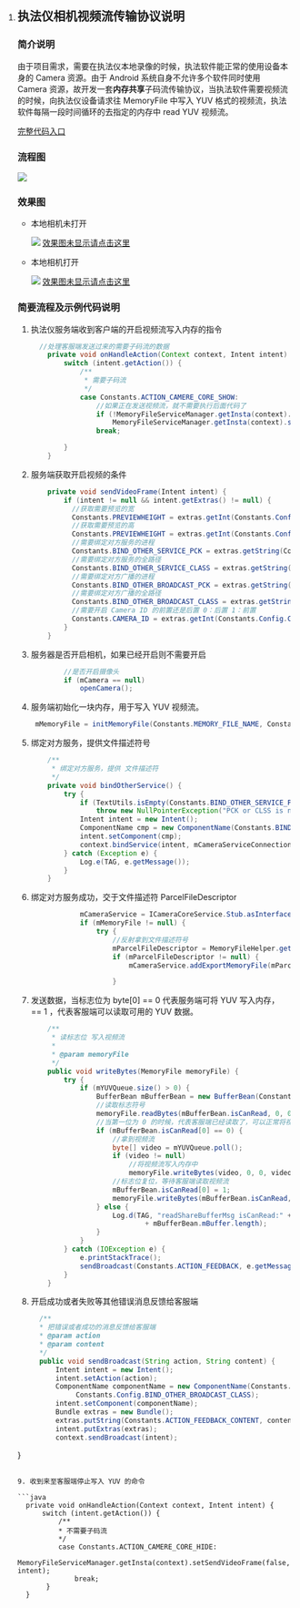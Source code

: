 1. ## 执法仪相机视频流传输协议说明

   ### 简介说明

   由于项目需求，需要在执法仪本地录像的时候，执法软件能正常的使用设备本身的 Camera 资源。由于 Android 系统自身不允许多个软件同时使用 Camera 资源，故开发一套**内存共享**子码流传输协议，当执法软件需要视频流的时候，向执法仪设备请求往 MemoryFile 中写入 YUV 格式的视频流，执法软件每隔一段时间循环的去指定的内存中 read YUV 视频流。

   [完整代码入口](<https://github.com/yangkun19921001/MemoryFileWriteBytesYUV>)

   ### 流程图

   ![](<https://ws3.sinaimg.cn/large/005BYqpgly1g3lxm55o0jj30qo0u1gnr.jpg?referrer=https://cdn.sinaimg.cn.52ecy.cn>)

   ### 效果图

   - 本地相机未打开

     ![](<https://ws3.sinaimg.cn/large/005BYqpgly1g41qnz1nlig309y0lce89.jpg?referrer=https://cdn.sinaimg.cn.52ecy.cn>)
	 [效果图未显示请点击这里](<https://ws3.sinaimg.cn/large/005BYqpgly1g41qnz1nlig309y0lce89.jpg?referrer=https://cdn.sinaimg.cn.52ecy.cn>)

   - 本地相机打开

     ![](<https://ws3.sinaimg.cn/large/005BYqpgly1g3m75vcjohg30b60mw1l5.jpg?referrer=https://cdn.sinaimg.cn.52ecy.cn>)
	 [效果图未显示请点击这里](https://ws3.sinaimg.cn/large/005BYqpgly1g3m75vcjohg30b60mw1l5.jpg?referrer=https://cdn.sinaimg.cn.52ecy.cn)

   ### 简要流程及示例代码说明

   1. 执法仪服务端收到客户端的开启视频流写入内存的指令

      ```java /**
      	//处理客服端发送过来的需要子码流的数据
          private void onHandleAction(Context context, Intent intent) {
              switch (intent.getAction()) {
                  /**
                   * 需要子码流
                   */
                  case Constants.ACTION_CAMERE_CORE_SHOW:
                      //如果正在发送视频流，就不需要执行后面代码了
                      if (!MemoryFileServiceManager.getInsta(context).isSendVideoFrame())
                          MemoryFileServiceManager.getInsta(context).setSendVideoFrame(true, intent);
                      break;
      
              }
          }
      ```

      

   2. 服务端获取开启视频的条件

      ```java
          private void sendVideoFrame(Intent intent) {
              if (intent != null && intent.getExtras() != null) {
                //获取需要预览的宽
                Constants.PREVIEWHEIGHT = extras.getInt(Constants.Config.PREVIEW_WIDTH, 1280);
                //获取需要预览的高
                Constants.PREVIEWHEIGHT = extras.getInt(Constants.Config.PREVIEW_HEIGHT, 720);
                //需要绑定对方服务的进程
                Constants.BIND_OTHER_SERVICE_PCK = extras.getString(Constants.Config.BIND_OTHER_SERVICE_PCK, "");
                //需要绑定对方服务的全路径
                Constants.BIND_OTHER_SERVICE_CLASS = extras.getString(Constants.Config.BIND_OTHER_SERVICE_CLASS, "");
                //需要绑定对方广播的进程
                Constants.BIND_OTHER_BROADCAST_PCK = extras.getString(Constants.Config.BIND_OTHER_BROADCAST_PCK, "");
                //需要绑定对方广播的全路径
                Constants.BIND_OTHER_BROADCAST_CLASS = extras.getString(Constants.Config.BIND_OTHER_BROADCAST_CLASS, "");
                //需要开启 Camera ID 的前置还是后置 0：后置 1：前置
                Constants.CAMERA_ID = extras.getInt(Constants.Config.CAMERA_ID, 0);
              }
          }
      ```

   3. 服务器是否开启相机，如果已经开启则不需要开启

      ```java
              //是否开启摄像头
              if (mCamera == null)
                  openCamera();
      ```

   4. 服务端初始化一块内存，用于写入 YUV 视频流。

      ```java
       mMemoryFile = initMemoryFile(Constants.MEMORY_FILE_NAME, Constants.MEMORY_SIZE);
      ```

   5. 绑定对方服务，提供文件描述符号

      ```java
          /**
           * 绑定对方服务，提供 文件描述符
           */
          private void bindOtherService() {
              try {
                  if (TextUtils.isEmpty(Constants.BIND_OTHER_SERVICE_PCK) || TextUtils.isEmpty(Constants.BIND_OTHER_SERVICE_CLASS))
                      throw new NullPointerException("PCK or CLSS is null ?");
                  Intent intent = new Intent();
                  ComponentName cmp = new ComponentName(Constants.BIND_OTHER_SERVICE_PCK, Constants.BIND_OTHER_SERVICE_CLASS);
                  intent.setComponent(cmp);
                  context.bindService(intent, mCameraServiceConnection, Context.BIND_AUTO_CREATE);
              } catch (Exception e) {
                  Log.e(TAG, e.getMessage());
              }
          }
      ```

   6. 绑定对方服务成功，交于文件描述符 ParcelFileDescriptor

      ```java
                  mCameraService = ICameraCoreService.Stub.asInterface(binder);
                  if (mMemoryFile != null) {
                      try {
                          //反射拿到文件描述符号
                          mParcelFileDescriptor = MemoryFileHelper.getParcelFileDescriptor(mMemoryFile);
                          if (mParcelFileDescriptor != null) {
                              mCameraService.addExportMemoryFile(mParcelFileDescriptor, Constants.PREVIEWWIDTH, Constants.PREVIEWHEIGHT, Constants.MEMORY_SIZE);
      
                          }
      ```

   7. 发送数据，当标志位为 byte[0] == 0 代表服务端可将 YUV 写入内存， == 1 ，代表客服端可以读取可用的 YUV 数据。

      ```java
          /**
           * 读标志位 写入视频流
           *
           * @param memoryFile
           */
          public void writeBytes(MemoryFile memoryFile) {
              try {
                  if (mYUVQueue.size() > 0) {
                      BufferBean mBufferBean = new BufferBean(Constants.BUFFER_SIZE);
                      //读取标志符号
                      memoryFile.readBytes(mBufferBean.isCanRead, 0, 0, 1);
                      //当第一位为 0 的时候，代表客服端已经读取了，可以正常将视频流写入内存中
                      if (mBufferBean.isCanRead[0] == 0) {
                          //拿到视频流
                          byte[] video = mYUVQueue.poll();
                          if (video != null)
                              //将视频流写入内存中
                              memoryFile.writeBytes(video, 0, 0, video.length);
                          //标志位复位，等待客服端读取视频流
                          mBufferBean.isCanRead[0] = 1;
                          memoryFile.writeBytes(mBufferBean.isCanRead, 0, 0, 1);
                      } else {
                          Log.d(TAG, "readShareBufferMsg isCanRead:" + mBufferBean.isCanRead[0] + ";length:"
                                  + mBufferBean.mBuffer.length);
                      }
                  }
              } catch (IOException e) {
                  e.printStackTrace();
                  sendBroadcast(Constants.ACTION_FEEDBACK, e.getMessage());
              }
          }
      ```

   8. 开启成功或者失败等其他错误消息反馈给客服端

      ```java
        /**
        * 把错误或者成功的消息反馈给客服端
        * @param action
        * @param content
        */
        public void sendBroadcast(String action, String content) {
            Intent intent = new Intent();
            intent.setAction(action);
            ComponentName componentName = new ComponentName(Constants.Config.BIND_OTHER_BROADCAST_PCK,
                 Constants.Config.BIND_OTHER_BROADCAST_CLASS);
            intent.setComponent(componentName);
            Bundle extras = new Bundle();
            extras.putString(Constants.ACTION_FEEDBACK_CONTENT, content);
            intent.putExtras(extras);
            context.sendBroadcast(intent);
    }
      ```

   9. 收到来至客服端停止写入 YUV 的命令

      ```java
        private void onHandleAction(Context context, Intent intent) {
            switch (intent.getAction()) {
                /**
                * 不需要子码流
                */
                case Constants.ACTION_CAMERE_CORE_HIDE:
                        MemoryFileServiceManager.getInsta(context).setSendVideoFrame(false, intent);
                    break;
             }
        }

      ```

      